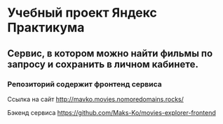 # Учебный проект Яндекс Практикума
## Сервис, в котором можно найти фильмы по запросу и сохранить в личном кабинете.

### Репозиторий содержит фронтенд сервиса

Ссылка на сайт http://mavko.movies.nomoredomains.rocks/

Бэкенд сервиса https://github.com/Maks-Ko/movies-explorer-frontend